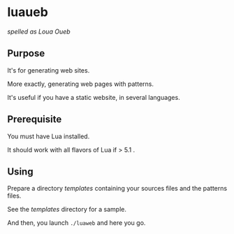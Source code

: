 # luaueb
_spelled as Loua Oueb_

## Purpose
It's for generating web sites.

More exactly, generating web pages with patterns.

It's useful if you have a static website, in several languages.

## Prerequisite
You must have Lua installed.

It should work with all flavors of Lua if > 5.1 .

## Using
Prepare a directory _templates_ containing your sources files and the patterns files.

See the _templates_ directory for a sample.

And then, you launch `./luaweb` and here you go.

